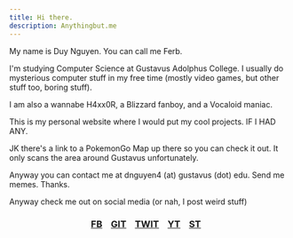```yaml
---
title: Hi there.
description: Anythingbut.me
---
```



My name is <span class="bluetext">Duy Nguyen</span>. You can call me <span class="bluetext">Ferb</span>.

I'm studying Computer Science at Gustavus Adolphus College. I usually do mysterious computer stuff in my free time (mostly video games, but other stuff too, boring stuff).

I am also a wannabe H4xx0R, a Blizzard fanboy, and a Vocaloid maniac.

This is my personal website where I would put my cool projects. IF I HAD ANY.

JK there's a link to a PokemonGo Map up there so you can check it out. It only scans the area around Gustavus unfortunately.

Anyway you can contact me at dnguyen4 (at) gustavus (dot) edu. Send me memes. Thanks.

Anyway check me out on social media (or nah, I post weird stuff)

<div style="text-align:center">
	<h3>
		<a href="https://facebook.com/ferb96">FB</a>&nbsp;&nbsp;&nbsp;
		<a href="https://github.com/ferb96">GIT</a>&nbsp;&nbsp;&nbsp;
		<a href="https://twitter.com/ferb96vn">TWIT</a>&nbsp;&nbsp;&nbsp;
		<a href="https://www.youtube.com/watch?v=dQw4w9WgXcQ">YT</a>&nbsp;&nbsp;&nbsp;
		<a href="http://steamcommunity.com/id/JakeMadman/">ST</a>&nbsp;&nbsp;&nbsp;
	</h3>
<div style="text-align:center">
